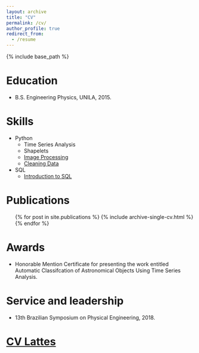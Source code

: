 ```yaml
---
layout: archive
title: "CV"
permalink: /cv/
author_profile: true
redirect_from:
  - /resume
---
```


{% include base_path %}

Education
======
* B.S. Engineering Physics, UNILA, 2015.
  
Skills
======
* Python
  * Time Series Analysis
  * Shapelets
  * [Image Processing](https://www.dropbox.com/s/jfmef1tqgmlzmit/certificateIP.pdf?dl=0)
  * [Cleaning Data]()
* SQL
  * [Introduction to SQL](https://www.dropbox.com/s/j7wvxlk0qh7uats/certificateSQL.pdf?dl=0)
  
Publications
======
  <ul>{% for post in site.publications %}
    {% include archive-single-cv.html %}
  {% endfor %}</ul>
  
Awards 
======
* Honorable Mention Certificate for presenting the work entitled Automatic Classifcation of Astronomical Objects Using Time Series Analysis.

Service and leadership
======
* 13th Brazilian Symposium on Physical Engineering, 2018.

[CV Lattes](http://lattes.cnpq.br/1280600292280893)
======


